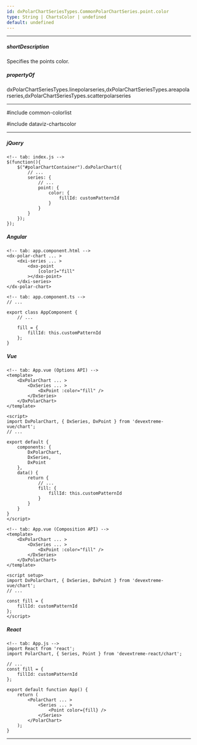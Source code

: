 ```yaml
---
id: dxPolarChartSeriesTypes.CommonPolarChartSeries.point.color
type: String | ChartsColor | undefined
default: undefined
---
```

---
##### shortDescription
Specifies the points color.

##### propertyOf
dxPolarChartSeriesTypes.linepolarseries,dxPolarChartSeriesTypes.areapolarseries,dxPolarChartSeriesTypes.scatterpolarseries

---
#include common-colorlist

#include dataviz-chartscolor

---
##### jQuery

    <!-- tab: index.js -->
    $(function(){
        $("#polarChartContainer").dxPolarChart({
            // ...
            series: {
                // ...
                point: {
                    color: {
                        fillId: customPatternId
                    }
                }
            }
        });
    });

##### Angular

    <!-- tab: app.component.html -->
    <dx-polar-chart ... >
        <dxi-series ... >
            <dxo-point
                [color]="fill"
            ></dxo-point>
        </dxi-series>
    </dx-polar-chart>

    <!-- tab: app.component.ts -->
    // ...

    export class AppComponent {
        // ...
        
        fill = {
            fillId: this.customPatternId
        };
    } 

##### Vue

    <!-- tab: App.vue (Options API) -->
    <template>
        <DxPolarChart ... >
            <DxSeries ... >
                <DxPoint :color="fill" />
            </DxSeries>
        </DxPolarChart>
    </template>

    <script>
    import DxPolarChart, { DxSeries, DxPoint } from 'devextreme-vue/chart'; 
    // ...

    export default {
        components: {
            DxPolarChart,
            DxSeries,
            DxPoint
        },
        data() {
            return {
                // ...
                fill: {
                    fillId: this.customPatternId
                }
            }
        }
    }
    </script>

    <!-- tab: App.vue (Composition API) -->
    <template>
        <DxPolarChart ... >
            <DxSeries ... >
                <DxPoint :color="fill" />
            </DxSeries>
        </DxPolarChart>
    </template>

    <script setup>
    import DxPolarChart, { DxSeries, DxPoint } from 'devextreme-vue/chart';  
    // ...

    const fill = {
        fillId: customPatternId
    };
    </script>

##### React

    <!-- tab: App.js -->
    import React from 'react';
    import PolarChart, { Series, Point } from 'devextreme-react/chart'; 

    // ...
    const fill = {
        fillId: customPatternId
    };

    export default function App() { 
        return ( 
            <PolarChart ... >
                <Series ... >
                    <Point color={fill} />
                </Series>
            </PolarChart>        
        ); 
    } 

---